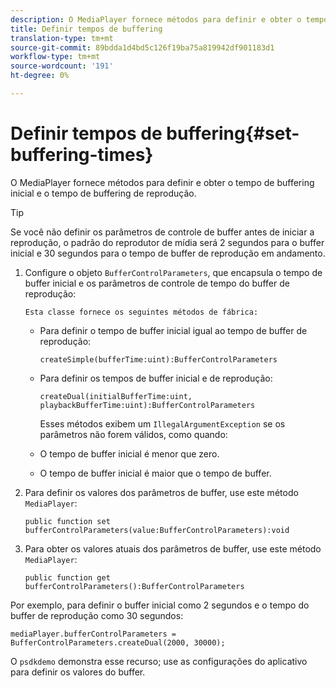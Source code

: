 ```yaml
---
description: O MediaPlayer fornece métodos para definir e obter o tempo de buffering inicial e o tempo de buffering de reprodução.
title: Definir tempos de buffering
translation-type: tm+mt
source-git-commit: 89bdda1d4bd5c126f19ba75a819942df901183d1
workflow-type: tm+mt
source-wordcount: '191'
ht-degree: 0%

---
```



# Definir tempos de buffering{#set-buffering-times}

O MediaPlayer fornece métodos para definir e obter o tempo de buffering inicial e o tempo de buffering de reprodução.

>[!TIP]
>
>Se você não definir os parâmetros de controle de buffer antes de iniciar a reprodução, o padrão do reprodutor de mídia será 2 segundos para o buffer inicial e 30 segundos para o tempo de buffer de reprodução em andamento.

1. Configure o objeto `BufferControlParameters`, que encapsula o tempo de buffer inicial e os parâmetros de controle de tempo do buffer de reprodução:

       Esta classe fornece os seguintes métodos de fábrica:
   
   * Para definir o tempo de buffer inicial igual ao tempo de buffer de reprodução:

      ```
      createSimple(bufferTime:uint):BufferControlParameters
      ```

   * Para definir os tempos de buffer inicial e de reprodução:

      ```
      createDual(initialBufferTime:uint, playbackBufferTime:uint):BufferControlParameters 
      ```

      Esses métodos exibem um `IllegalArgumentException` se os parâmetros não forem válidos, como quando:

   * O tempo de buffer inicial é menor que zero.
   * O tempo de buffer inicial é maior que o tempo de buffer.

1. Para definir os valores dos parâmetros de buffer, use este método `MediaPlayer`:

   ```
   public function set bufferControlParameters(value:BufferControlParameters):void
   ```

1. Para obter os valores atuais dos parâmetros de buffer, use este método `MediaPlayer`:

   ```
   public function get bufferControlParameters():BufferControlParameters
   ```

<!--<a id="example_B5C5004188574D8D8AB8525742767280"></a>-->

Por exemplo, para definir o buffer inicial como 2 segundos e o tempo do buffer de reprodução como 30 segundos:

```
mediaPlayer.bufferControlParameters = BufferControlParameters.createDual(2000, 30000); 
```

O `psdkdemo` demonstra esse recurso; use as configurações do aplicativo para definir os valores do buffer.
